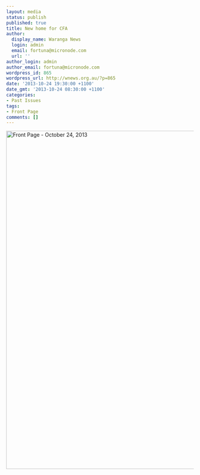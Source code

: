 ```yaml
---
layout: media
status: publish
published: true
title: New home for CFA
author:
  display_name: Waranga News
  login: admin
  email: fortuna@micronode.com
  url: ''
author_login: admin
author_email: fortuna@micronode.com
wordpress_id: 865
wordpress_url: http://wnews.org.au/?p=865
date: '2013-10-24 19:30:00 +1100'
date_gmt: '2013-10-24 08:30:00 +1100'
categories:
- Past Issues
tags:
- Front Page
comments: []
---
```


<a href="http://wnews.org.au/wp-content/uploads/2013/10/frontpage-20131024.pdf"><img class="alignnone size-full wp-image-864" alt="Front Page - October 24, 2013" src="http://wnews.org.au/wp-content/uploads/2013/10/frontpage-20131024.png" width="624" height="907" /></a>
